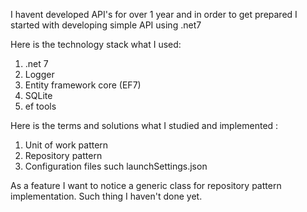 I havent developed API's for over 1 year and in order to get prepared I started with developing simple API using .net7

Here is the technology stack what I used: 
1. .net 7
2. Logger
3. Entity framework core (EF7)
4. SQLite
5. ef tools
 
 
Here is the terms and solutions what I studied and implemented :
1. Unit of work pattern
2. Repository pattern
3. Configuration files such launchSettings.json

As a feature I want to notice a generic class for repository pattern implementation. Such thing I haven't done yet.
